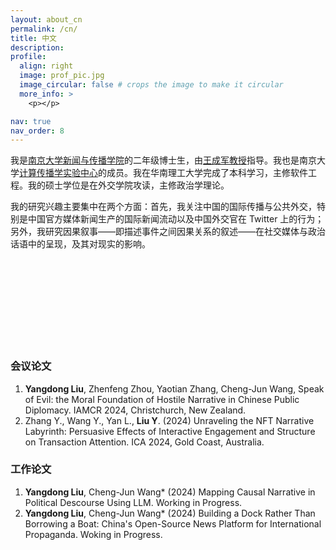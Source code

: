 ```yaml
---
layout: about_cn
permalink: /cn/
title: 中文
description:
profile:
  align: right
  image: prof_pic.jpg
  image_circular: false # crops the image to make it circular
  more_info: >
    <p></p>

nav: true
nav_order: 8
---
```


我是[南京大学新闻与传播学院](https://jc.nju.edu.cn/main.htm)的二年级博士生，由[王成军教授](https://chengjunwang.com/)指导。我也是南京大学[计算传播学实验中心](https://computational-communication.com/)的成员。我在华南理工大学完成了本科学习，主修软件工程。我的硕士学位是在外交学院攻读，主修政治学理论。

我的研究兴趣主要集中在两个方面：首先，我关注中国的国际传播与公共外交，特别是中国官方媒体新闻生产的国际新闻流动以及中国外交官在 Twitter 上的行为；另外，我研究因果叙事——即描述事件之间因果关系的叙述——在社交媒体与政治话语中的呈现，及其对现实的影响。

<br><br>
<br><br>
<br><br>
<br><br>


### **会议论文**

1. **Yangdong Liu**, Zhenfeng Zhou, Yaotian Zhang, Cheng-Jun Wang, Speak of Evil: the Moral Foundation of Hostile Narrative in Chinese Public Diplomacy. IAMCR 2024, Christchurch, New Zealand.
2. Zhang Y., Wang Y., Yan L., **Liu Y**. (2024) Unraveling the NFT Narrative Labyrinth: Persuasive Effects of Interactive Engagement and Structure on Transaction Attention. ICA 2024, Gold Coast, Australia.



### **工作论文**

1. **Yangdong Liu**, Cheng-Jun Wang* (2024) Mapping Causal Narrative in Political Descourse Using LLM. Working in Progress.
2. **Yangdong Liu**, Cheng-Jun Wang* (2024) Building a Dock Rather Than Borrowing a Boat: China's Open-Source News Platform for International Propaganda. Woking in Progress.